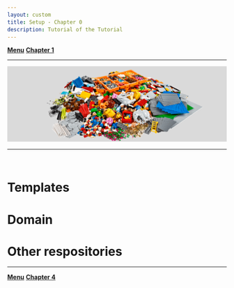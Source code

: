 ```yaml
---
layout: custom
title: Setup - Chapter 0
description: Tutorial of the Tutorial
---
```


<div class="nav-buttons">
  <a href="/pages/markdown" class="custom-button right"><strong>Menu</strong></a>
  <a href="/pages/markdown-chapter-1" class="custom-button left"><strong>Chapter 1</strong></a>
</div>

---

<img class="myImg" src="../images/lsp/header-lego-identity-and-landscape-kit.png" alt="header-lego-identity-and-landscape-kit" style="cursor: pointer;">

---

<br>


# Templates


# Domain


# Other respositories


---

<div class="nav-buttons">
  <a href="/pages/markdown" class="custom-button right"><strong>Menu</strong></a>
  <a href="/pages/markdown-chapter-1" class="custom-button left"><strong>Chapter 4</strong></a>
</div>
